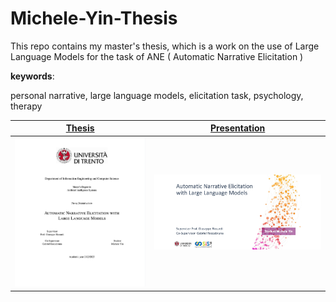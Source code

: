 # Michele-Yin-Thesis

This repo contains my master's thesis, which is a work on the use of Large Language Models for the task of ANE ( Automatic Narrative Elicitation )

**keywords**:

personal narrative, large language models, elicitation task, psychology, therapy


| <a href="https://github.com/BigEmperor26/Michele-Yin-Thesis/blob/main/lm_master_disi_en/Michele_Yin_Thesis_printout.pdf" target="_blank"><b>Thesis</b></a> | <a href="https://github.com/BigEmperor26/Michele-Yin-Thesis/blob/main/lm_master_disi_en/Thesis%20presentation.pdf" target="_blank"><b>Presentation</b></a> |
|--------------------------------------------------------------------------------------------------------------------------|---------------------------------------------------------------------------------------------------------------------------------|
| [![](thesis-thumbnail.jpeg)](https://github.com/BigEmperor26/Michele-Yin-Thesis/blob/main/lm_master_disi_en/Michele_Yin_Thesis_printout.pdf)        | [![](presentation-thumbnail.jpeg)](https://github.com/BigEmperor26/Michele-Yin-Thesis/blob/main/lm_master_disi_en/Thesis%20presentation.pdf)        |

